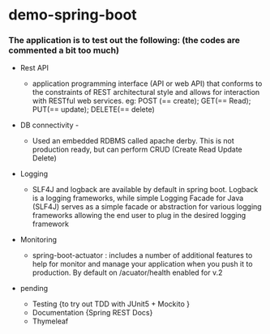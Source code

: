 # demo-spring-boot
### The application is to test out the following: (the codes are commented a bit too much) 
- Rest API
	- application programming interface (API or web API) that conforms to the constraints of REST architectural style and allows for interaction with RESTful web services. eg: POST (== create); GET(== Read); PUT(== update); DELETE(== delete)
- DB connectivity - 
	-  Used an embedded RDBMS called apache derby. This is not production ready, but can perform CRUD (Create Read Update Delete)  
- Logging 
	- SLF4J and logback are available by default in spring boot. Logback is a logging frameworks, while simple Logging Facade for Java (SLF4J) serves as a simple facade or abstraction for various logging frameworks allowing the end user to plug in the desired logging framework

- Monitoring
	- spring-boot-actuator : includes a number of additional features to help for monitor and manage your application when you push it to production. By default on /acuator/health enabled for v.2 
- pending	
	- Testing {to try out TDD with JUnit5 + Mockito }
	- Documentation {Spring REST Docs}
	- Thymeleaf
